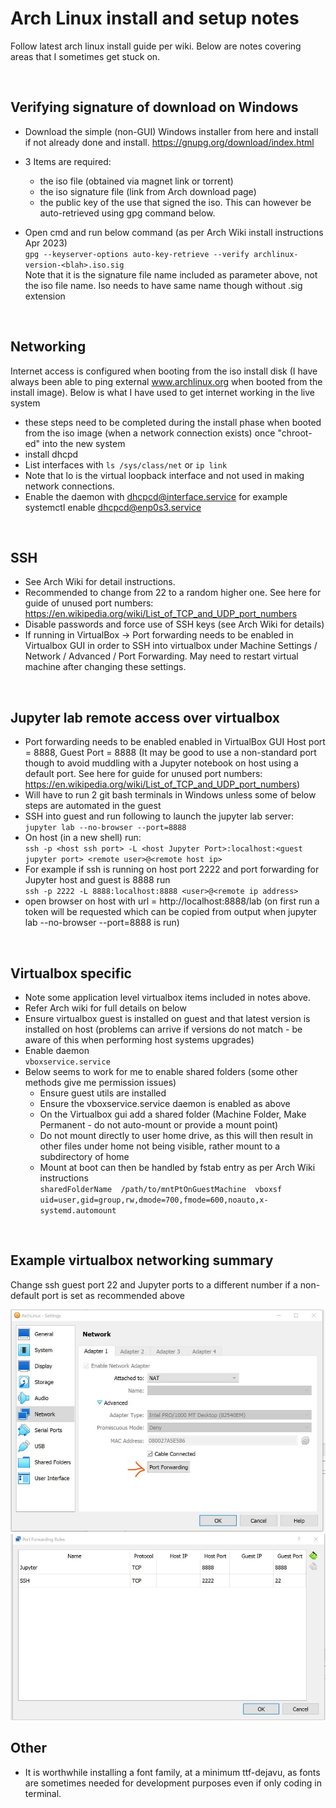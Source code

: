 # Arch Linux install and setup notes

Follow latest arch linux install guide per wiki.  Below are notes covering areas that I sometimes get stuck on.

<br>

## Verifying signature of download on Windows
- Download the simple (non-GUI) Windows installer from here and install if not already done and install.  https://gnupg.org/download/index.html

 - 3 Items are required:
    - the iso file (obtained via magnet link or torrent)
    - the iso signature file (link from Arch download page)
    - the public key of the use that signed the iso. This can however be auto-retrieved using gpg command below. 

 - Open cmd and run below command (as per Arch Wiki install instructions Apr 2023)  
  `gpg --keyserver-options auto-key-retrieve --verify archlinux-version-<blah>.iso.sig`  
  Note that it is the signature file name included as parameter above, not the iso file name.  Iso needs to have same name though without .sig extension

<br>

## Networking

Internet access is configured when booting from the iso install disk (I have always been able to ping external www.archlinux.org when booted from the install image).  Below is what I have used to get internet working in the live system
 - these steps need to be completed during the install phase when booted from the iso image (when a network connection exists) once "chroot-ed" into the new system
 - install dhcpd
 - List interfaces with `ls /sys/class/net` or  `ip link`
- Note that lo is the virtual loopback interface and not used in making network connections.
- Enable the daemon with  dhcpcd@interface.service for example systemctl enable dhcpcd@enp0s3.service

<br>


## SSH
 - See Arch Wiki for detail instructions.
 - Recommended to change from 22 to a random higher one.  See here for guide of unused port numbers: https://en.wikipedia.org/wiki/List_of_TCP_and_UDP_port_numbers
 - Disable passwords and force use of SSH keys (see Arch Wiki for details)
 - If running in VirtualBox -> Port forwarding needs to be enabled in Virtualbox GUI in order to SSH into virtualbox under Machine Settings / Network / Advanced / Port Forwarding.  May need to restart virtual machine after changing these settings.

<br>

## Jupyter lab remote access over virtualbox
 - Port forwarding needs to be enabled enabled in VirtualBox GUI Host port  = 8888, Guest Port = 8888  (It may be good to use a non-standard port though to avoid muddling with a Jupyter notebook on host using a default port.  See here for guide for unused port numbers: https://en.wikipedia.org/wiki/List_of_TCP_and_UDP_port_numbers)
 - Will have to run 2 git bash terminals in Windows unless some of below steps are automated in the guest
 - SSH into guest and run following to launch the jupyter lab server:  
 `jupyter lab --no-browser --port=8888`
 - On host (in a new shell) run:   
 `ssh -p <host ssh port> -L <host Jupyter Port>:localhost:<guest jupyter port> <remote user>@<remote host ip>`
  - For example if ssh is running on host port 2222 and port forwarding for Jupyter host and guest is 8888 run  
  `ssh -p 2222 -L 8888:localhost:8888 <user>@<remote ip address>`
 - open browser on host with url = http://localhost:8888/lab  (on first run a token will be requested which can be copied from output when jupyter lab --no-browser --port=8888 is run)  


<br>

## Virtualbox specific
 - Note some application level virtualbox items included in notes above.
 - Refer Arch wiki for full details on below
 - Ensure virtualbox guest is installed on guest and that latest version is installed on host (problems can arrive if versions do not match - be aware of this when performing host systems upgrades)
  - Enable daemon  
  `vboxservice.service`
  - Below seems to work for me to enable shared folders (some other methods give me permission issues)
      - Ensure guest utils are installed
      - Ensure the vboxservice.service daemon is enabled as above
      - On the Virtualbox gui add a shared folder (Machine Folder, Make Permanent - do not auto-mount or provide a mount point)
       - Do not mount directly to user home drive, as this will then result in other files under home not being visible, rather mount to a subdirectory of home
       - Mount at boot can then be handled by fstab entry as per Arch Wiki instructions  
       `sharedFolderName  /path/to/mntPtOnGuestMachine  vboxsf  uid=user,gid=group,rw,dmode=700,fmode=600,noauto,x-systemd.automount`



> 
<br>


## Example virtualbox networking summary
Change ssh guest port 22 and Jupyter ports to a different number if a non-default port is set as recommended above

<img src="./EmbeddedImages/VirtualBoxNetworking.JPG" width=700>
<img src="./EmbeddedImages/VirtualBoxPortForwarding.JPG" width=700>

<br>

## Other
 - It is worthwhile installing a font family, at a minimum ttf-dejavu, as fonts are sometimes needed for development purposes even if only coding in terminal.

